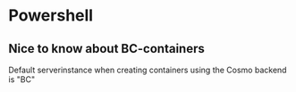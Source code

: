 # Powershell

## Nice to know about BC-containers
Default serverinstance when creating containers using the Cosmo backend is "BC"
